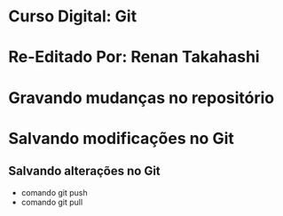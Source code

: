 # Curso Digital: Git

# Re-Editado Por: Renan Takahashi

# Gravando mudanças no repositório

# Salvando modificações no Git 

## Salvando alterações no Git

* comando git push
* comando git pull

